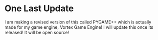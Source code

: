 # One Last Update
I am making a revised version of this called PYGAME++ which is actually made for my game engine, Vortex Game Engine!
I will update this once its released! It will be open source!
